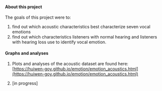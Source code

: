 #### About this project
 
The goals of this project were to:  
1) find out which acoustic characteristics best characterize seven vocal emotions
2) find out which characteristics listeners with normal hearing and listeners with hearing loss use to identify vocal emotion. 
 
#### Graphs and analyses
 
1. Plots and analyses of the acoustic dataset are found here:
[https://huiwen-goy.github.io/emotion/emotion_acoustics.html](https://huiwen-goy.github.io/emotion/emotion_acoustics.html)
 
2. [in progress]
